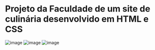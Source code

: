 # Projeto da Faculdade de um site de culinária desenvolvido em HTML e CSS 
![image](https://github.com/user-attachments/assets/627e9461-d407-4e47-92c9-99bbe255f9e0)
![image](https://github.com/user-attachments/assets/91fab8eb-f6e1-4b3d-a8ad-dac6d3030c41)
![image](https://github.com/user-attachments/assets/f4143d3a-fd70-4f66-a6b3-92155d5679b1)




